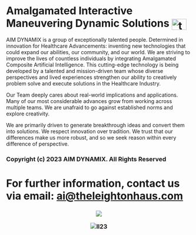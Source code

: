 # Amalgamated Interactive Maneuvering Dynamic Solutions <a href="https://linkedin.com/company/aimdmx/" target="blank"><img align="center" src="https://raw.githubusercontent.com/rahuldkjain/github-profile-readme-generator/master/src/images/icons/Social/linked-in-alt.svg" alt="thelucienleighton" height="30" width="40" /></a>

AIM DYNAMIX is a group of exceptionally talented people. Determined in innovation for Healthcare Advancements: inventing new technologies that could expand our abilities, our community, and our world. We are striving to improve the lives of countless individuals by integrating Amalgamated Composite Artificial Intelligence.  This cutting-edge technology is being developed by a talented and mission-driven team whose diverse perspectives and lived experiences strengthen our ability to creatively problem solve and execute solutions in the Healthcare Industry.


Our Team deeply cares about real-world implications and applications. Many of our most considerable advances grow from working across multiple teams. We are unafraid to go against established norms and explore creativity.

We are primarily driven to generate breakthrough ideas and convert them into solutions. We respect innovation over tradition. We trust that our differences make us more robust, and so we seek reason within every difference of perspective.


### Copyright (c) 2023 AIM DYNAMIX. All Rights Reserved

# For further information, contact us via email: ai@theleightonhaus.com 

  <h3 align="middle">

  [![](https://img.shields.io/static/v1?label=Sponsor&message=%E2%9D%A4&logo=GitHub&color=%23fe8e86)](https://github.com/sponsors/1lucien)

![ll23](https://user-images.githubusercontent.com/119469038/209341654-319b7842-e2e5-4e52-9e39-836945fc2d99.gif)


